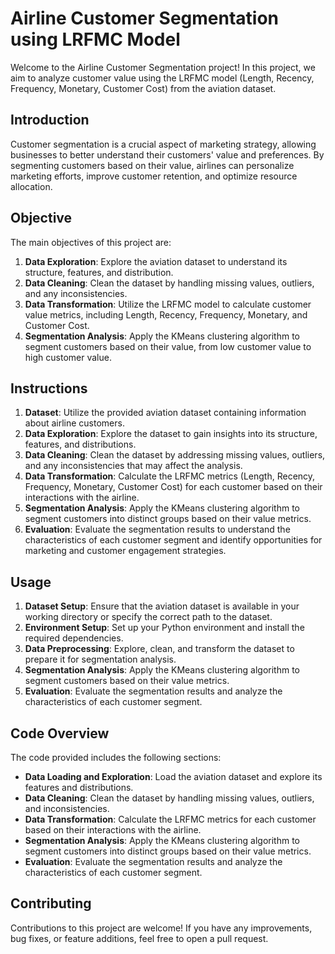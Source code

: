# Airline Customer Segmentation using LRFMC Model

Welcome to the Airline Customer Segmentation project! In this project,
we aim to analyze customer value using the LRFMC model (Length, Recency, Frequency, Monetary, Customer Cost) from the aviation dataset.

## Introduction
Customer segmentation is a crucial aspect of marketing strategy, 
allowing businesses to better understand their customers' value and preferences. 
By segmenting customers based on their value, airlines can personalize marketing efforts, improve customer retention, and optimize resource allocation.

## Objective
The main objectives of this project are:
1. **Data Exploration**: Explore the aviation dataset to understand its structure, features, and distribution.
2. **Data Cleaning**: Clean the dataset by handling missing values, outliers, and any inconsistencies.
3. **Data Transformation**: Utilize the LRFMC model to calculate customer value metrics, including Length, Recency, Frequency, Monetary, and Customer Cost.
4. **Segmentation Analysis**: Apply the KMeans clustering algorithm to segment customers based on their value, from low customer value to high customer value.

## Instructions
1. **Dataset**: Utilize the provided aviation dataset containing information about airline customers.
2. **Data Exploration**: Explore the dataset to gain insights into its structure, features, and distributions.
3. **Data Cleaning**: Clean the dataset by addressing missing values, outliers, and any inconsistencies that may affect the analysis.
4. **Data Transformation**: Calculate the LRFMC metrics (Length, Recency, Frequency, Monetary, Customer Cost) for each customer based on their interactions with the airline.
5. **Segmentation Analysis**: Apply the KMeans clustering algorithm to segment customers into distinct groups based on their value metrics.
6. **Evaluation**: Evaluate the segmentation results to understand the characteristics of each customer segment and identify opportunities for marketing and customer engagement strategies.

## Usage
1. **Dataset Setup**: Ensure that the aviation dataset is available in your working directory or specify the correct path to the dataset.
2. **Environment Setup**: Set up your Python environment and install the required dependencies.
3. **Data Preprocessing**: Explore, clean, and transform the dataset to prepare it for segmentation analysis.
4. **Segmentation Analysis**: Apply the KMeans clustering algorithm to segment customers based on their value metrics.
5. **Evaluation**: Evaluate the segmentation results and analyze the characteristics of each customer segment.

## Code Overview
The code provided includes the following sections:
- **Data Loading and Exploration**: Load the aviation dataset and explore its features and distributions.
- **Data Cleaning**: Clean the dataset by handling missing values, outliers, and inconsistencies.
- **Data Transformation**: Calculate the LRFMC metrics for each customer based on their interactions with the airline.
- **Segmentation Analysis**: Apply the KMeans clustering algorithm to segment customers into distinct groups based on their value metrics.
- **Evaluation**: Evaluate the segmentation results and analyze the characteristics of each customer segment.

## Contributing
Contributions to this project are welcome! If you have any improvements, bug fixes, or feature additions, feel free to open a pull request.
